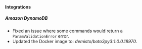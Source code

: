 
#### Integrations
##### Amazon DynamoDB
- Fixed an issue where some commands would return a `ParamValidationError` error.
- Updated the Docker image to: *demisto/boto3py3:1.0.0.18970*.

